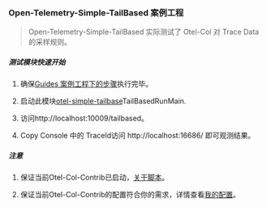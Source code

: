 ### Open-Telemetry-Simple-TailBased 案例工程

> Open-Telemetry-Simple-TailBased 实际测试了 Otel-Col 对 Trace Data 的采样规则。

##### 测试模块快速开始

1. 确保[Guides 案例工程下的步骤](../README.md)执行完毕。

2. 启动此模块[otel-simple-tailbase](https://github.com/chenmudu/open-telemetry-java-guides/tree/master/otel-simple-tailbase/src/main/java/org/chenmudu/otel/tailbase)TailBasedRunMain.

3. 访问http://localhost:10009/tailbased。

4. Copy Console 中的 TraceId访问 http://localhost:16686/ 即可观测结果。

##### 注意

1. 保证当前Otel-Col-Contrib已启动，[关于脚本](https://github.com/chenmudu/open-telemetry-java-guides/blob/master/config/others.properties)。

1. 保证当前Otel-Col-Contrib的配置符合你的需求，详情查看[我的配置](https://github.com/chenmudu/open-telemetry-java-guides/blob/master/config/otel-col-contrib-config.yaml)。
